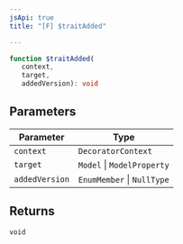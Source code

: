 ```yaml
---
jsApi: true
title: "[F] $traitAdded"

---
```

```ts
function $traitAdded(
   context, 
   target, 
   addedVersion): void
```

## Parameters

| Parameter | Type |
| ------ | ------ |
| `context` | `DecoratorContext` |
| `target` | `Model` \| `ModelProperty` |
| `addedVersion` | `EnumMember` \| `NullType` |

## Returns

`void`
